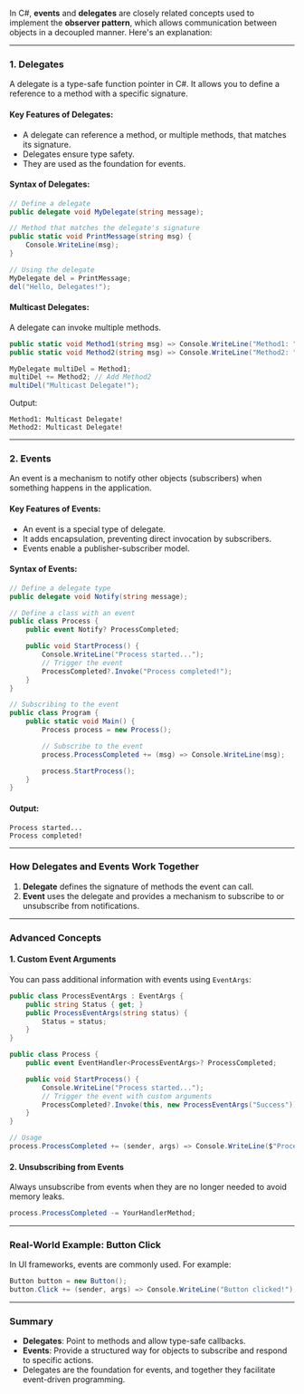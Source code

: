 In C#, **events** and **delegates** are closely related concepts used to implement the **observer pattern**, which allows communication between objects in a decoupled manner. Here's an explanation:

---

### **1. Delegates**

A delegate is a type-safe function pointer in C#. It allows you to define a reference to a method with a specific signature.

#### Key Features of Delegates:

- A delegate can reference a method, or multiple methods, that matches its signature.
- Delegates ensure type safety.
- They are used as the foundation for events.

#### Syntax of Delegates:

```csharp
// Define a delegate
public delegate void MyDelegate(string message);

// Method that matches the delegate's signature
public static void PrintMessage(string msg) {
    Console.WriteLine(msg);
}

// Using the delegate
MyDelegate del = PrintMessage;
del("Hello, Delegates!");
```

#### Multicast Delegates:

A delegate can invoke multiple methods.

```csharp
public static void Method1(string msg) => Console.WriteLine("Method1: " + msg);
public static void Method2(string msg) => Console.WriteLine("Method2: " + msg);

MyDelegate multiDel = Method1;
multiDel += Method2; // Add Method2
multiDel("Multicast Delegate!");
```

Output:

```
Method1: Multicast Delegate!
Method2: Multicast Delegate!
```

---

### **2. Events**

An event is a mechanism to notify other objects (subscribers) when something happens in the application.

#### Key Features of Events:

- An event is a special type of delegate.
- It adds encapsulation, preventing direct invocation by subscribers.
- Events enable a publisher-subscriber model.

#### Syntax of Events:

```csharp
// Define a delegate type
public delegate void Notify(string message);

// Define a class with an event
public class Process {
    public event Notify? ProcessCompleted;

    public void StartProcess() {
        Console.WriteLine("Process started...");
        // Trigger the event
        ProcessCompleted?.Invoke("Process completed!");
    }
}

// Subscribing to the event
public class Program {
    public static void Main() {
        Process process = new Process();

        // Subscribe to the event
        process.ProcessCompleted += (msg) => Console.WriteLine(msg);

        process.StartProcess();
    }
}
```

#### Output:

```
Process started...
Process completed!
```

---

### **How Delegates and Events Work Together**

1. **Delegate** defines the signature of methods the event can call.
2. **Event** uses the delegate and provides a mechanism to subscribe to or unsubscribe from notifications.

---

### **Advanced Concepts**

#### 1. **Custom Event Arguments**

You can pass additional information with events using `EventArgs`:

```csharp
public class ProcessEventArgs : EventArgs {
    public string Status { get; }
    public ProcessEventArgs(string status) {
        Status = status;
    }
}

public class Process {
    public event EventHandler<ProcessEventArgs>? ProcessCompleted;

    public void StartProcess() {
        Console.WriteLine("Process started...");
        // Trigger the event with custom arguments
        ProcessCompleted?.Invoke(this, new ProcessEventArgs("Success"));
    }
}

// Usage
process.ProcessCompleted += (sender, args) => Console.WriteLine($"Process Status: {args.Status}");
```

#### 2. **Unsubscribing from Events**

Always unsubscribe from events when they are no longer needed to avoid memory leaks.

```csharp
process.ProcessCompleted -= YourHandlerMethod;
```

---

### **Real-World Example: Button Click**

In UI frameworks, events are commonly used. For example:

```csharp
Button button = new Button();
button.Click += (sender, args) => Console.WriteLine("Button clicked!");
```

---

### **Summary**

- **Delegates**: Point to methods and allow type-safe callbacks.
- **Events**: Provide a structured way for objects to subscribe and respond to specific actions.
- Delegates are the foundation for events, and together they facilitate event-driven programming.